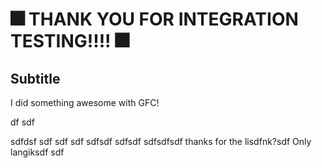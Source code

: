 # 🎆 THANK YOU FOR INTEGRATION TESTING!!!! 🎆

## Subtitle

I did something awesome with GFC!
 
df
sdf
  
  

sdfdsf
sdf
sdf
sdf
sdfsdf
sdfsdf
sdfsdfsdf
thanks for the lisdfnk?sdf
Only langiksdf
sdf
